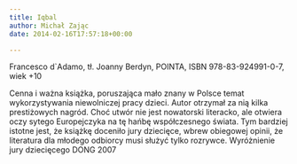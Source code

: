 ```yaml
---
title: Iqbal
author: Michał Zając
date: 2014-02-16T17:57:18+00:00

---
```

Francesco d\`Adamo, tł. Joanny Berdyn, POINTA, ISBN 978-83-924991-0-7, wiek +10

Cenna i ważna książka, poruszająca mało znany w Polsce temat wykorzystywania niewolniczej pracy dzieci. Autor otrzymał za nią kilka prestiżowych nagród. Choć utwór nie jest nowatorski literacko, ale otwiera oczy sytego Europejczyka na tę hańbę współczesnego świata. Tym bardziej istotne jest, że książkę doceniło jury dziecięce, wbrew obiegowej opinii, że literatura dla młodego odbiorcy musi służyć tylko rozrywce. Wyróżnienie jury dziecięcego DONG 2007

